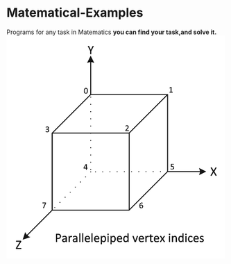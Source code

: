 # Matematical-Examples
Programs for any task in Matematics
**you can find your task,and solve it.**<br>
![name](https://github.com/HovoNalbandyan/Matematical-Examples/blob/master/ParallelepipedVertexIndices.png)

